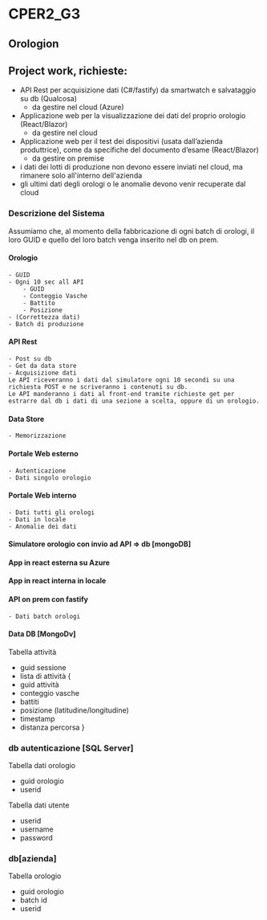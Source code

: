 # CPER2_G3
## Orologion
## Project work, richieste:
- API Rest per acquisizione dati (C#/fastify) da smartwatch e salvataggio su db (Qualcosa)
  - da gestire nel cloud (Azure)  
- Applicazione web per la visualizzazione dei dati del proprio orologio (React/Blazor)  
  - da gestire nel cloud  
- Applicazione web per il test dei dispositivi (usata dall’azienda produttrice), come da specifiche del documento d’esame (React/Blazor)  
  - da gestire on premise  
- i dati dei lotti di produzione non devono essere inviati nel cloud, ma rimanere solo all'interno dell'azienda  
- gli ultimi dati degli orologi o le anomalie devono venir recuperate dal cloud  

### Descrizione del Sistema

Assumiamo che, al momento della fabbricazione di ogni batch di orologi, il loro GUID e quello del loro batch venga inserito nel db on prem.

#### Orologio
	- GUID
	- Ogni 10 sec all API
		- GUID
 		- Conteggio Vasche
		- Battito
		- Posizione
	- (Correttezza dati)
	- Batch di produzione
	
	
#### API Rest
	- Post su db
	- Get da data store
	- Acquisizione dati
	Le API riceveranno i dati dal simulatore ogni 10 secondi su una richiesta POST e ne scriveranno i contenuti su db.
	Le API manderanno i dati al front-end tramite richieste get per estrarre dal db i dati di una sezione a scelta, oppure di un orologio.
	
#### Data Store
	- Memorizzazione

#### Portale Web esterno
	- Autenticazione
	- Dati singolo orologio

#### Portale Web interno
	- Dati tutti gli orologi 
	- Dati in locale
	- Anomalie dei dati

#### Simulatore orologio con invio ad API => db [mongoDB]

#### App in react esterna su Azure

#### App in react interna in locale

#### API on prem con fastify
	- Dati batch orologi

#### Data DB [MongoDv]
Tabella attività
- guid sessione
- lista di attività {
- guid attività
- conteggio vasche
- battiti
- posizione (latitudine/longitudine)
- timestamp
- distanza percorsa
}

### db autenticazione [SQL Server]

Tabella dati orologio
- guid orologio
- userid

Tabella dati utente
- userid
- username
- password

### db[azienda]
Tabella orologio
- guid orologio
- batch id
- userid
